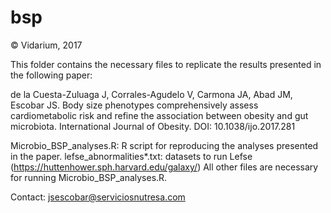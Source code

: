 # bsp
© Vidarium, 2017

This folder contains the necessary files to replicate the results presented in the following paper:

de la Cuesta-Zuluaga J, Corrales-Agudelo V, Carmona JA, Abad JM, Escobar JS. Body size phenotypes comprehensively assess cardiometabolic risk and refine the association between obesity and gut microbiota. International Journal of Obesity. DOI: 10.1038/ijo.2017.281

Microbio_BSP_analyses.R: R script for reproducing the analyses presented in the paper.
lefse_abnormalities*.txt: datasets to run Lefse (https://huttenhower.sph.harvard.edu/galaxy/)
All other files are necessary for running Microbio_BSP_analyses.R.

Contact: jsescobar@serviciosnutresa.com
